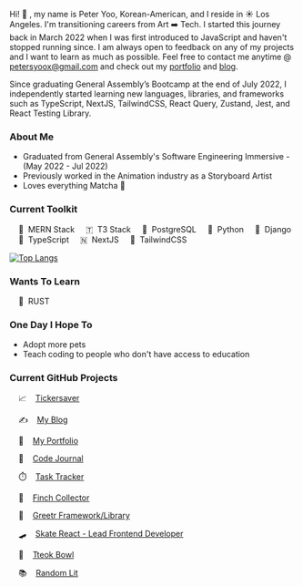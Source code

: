 Hi! 👋 , my name is Peter Yoo, Korean-American, and I reside in ☀️ Los Angeles. I'm transitioning careers from Art ➡️ Tech. I started this journey back in March 2022 when I was first introduced to JavaScript and haven't stopped running since. I am always open to feedback on any of my projects and I want to learn as much as possible. Feel free to contact me anytime @ [petersyoox@gmail.com](petersyoox@gmail.com) and check out my [portfolio](https://petersyoo.netlify.app/) and [blog](https://peters-blog.vercel.app/).

Since graduating General Assembly’s Bootcamp at the end of July 2022, I independently started learning new languages, libraries, and frameworks such as TypeScript, NextJS, TailwindCSS, React Query, Zustand, Jest, and React Testing Library.

### About Me
- Graduated from General Assembly's Software Engineering Immersive - (May 2022 - Jul 2022)
- Previously worked in the Animation industry as a Storyboard Artist
- Loves everything Matcha 🍵

### Current Toolkit
&nbsp;&nbsp;&nbsp; 🍃 &nbsp;MERN Stack &nbsp;&nbsp;&nbsp; 🇹 &nbsp;T3 Stack &nbsp;&nbsp;&nbsp; 🐘 &nbsp;PostgreSQL &nbsp;&nbsp;&nbsp; 🐍 &nbsp;Python &nbsp;&nbsp;&nbsp; 🐸 &nbsp;Django &nbsp;&nbsp;&nbsp; 🥂 &nbsp;TypeScript &nbsp;&nbsp;&nbsp; 🇳 &nbsp;NextJS &nbsp;&nbsp;&nbsp; 💨 &nbsp;TailwindCSS

[![Top Langs](https://github-readme-stats.vercel.app/api/top-langs/?username=petersyoo&langs_count=7&layout=compact)](https://github.com/anuraghazra/github-readme-stats)

### Wants To Learn
&nbsp;&nbsp;&nbsp; 🦀 &nbsp;RUST

### One Day I Hope To
- Adopt more pets
- Teach coding to people who don't have access to education

### Current GitHub Projects
&nbsp;&nbsp;&nbsp; 📈 &nbsp;&nbsp;&nbsp;[Tickersaver](https://github.com/PeterSYoo/stocksaver-nextjs-tailwind)

&nbsp;&nbsp;&nbsp; ✍️ &nbsp;&nbsp;&nbsp;[My Blog](https://github.com/PeterSYoo/nextjs-blog-v2)

&nbsp;&nbsp;&nbsp; 💼 &nbsp;&nbsp;&nbsp;[My Portfolio](https://github.com/PeterSYoo/portfolio-v2)

&nbsp;&nbsp;&nbsp; 📝 &nbsp;&nbsp;&nbsp;[Code Journal](https://github.com/PeterSYoo/code-journal)

&nbsp;&nbsp;&nbsp; ⏱️ &nbsp;&nbsp;&nbsp;[Task Tracker](https://github.com/PeterSYoo/task_tracker)

&nbsp;&nbsp;&nbsp; 🦜 &nbsp;&nbsp;&nbsp;[Finch Collector](https://github.com/PeterSYoo/finch_collector)

&nbsp;&nbsp;&nbsp; 👋 &nbsp;&nbsp;&nbsp;[Greetr Framework/Library](https://github.com/PeterSYoo/greetr-framework)

&nbsp;&nbsp;&nbsp; 🛹 &nbsp;&nbsp;&nbsp;[Skate React - Lead Frontend Developer](https://github.com/abacqu/skate-shop-frontend) 

&nbsp;&nbsp;&nbsp; 🍜 &nbsp;&nbsp;&nbsp;[Tteok Bowl](https://github.com/PeterSYoo/tteokBowl) 

&nbsp;&nbsp;&nbsp; 📚 &nbsp;&nbsp;&nbsp;[Random Lit](https://github.com/PeterSYoo/randomBookGenreGenerator) 
